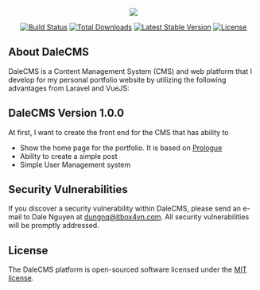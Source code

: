 <p align="center"><img src="https://laravel.com/assets/img/components/logo-laravel.svg"></p>

<p align="center">
<a href="https://travis-ci.org/laravel/framework"><img src="https://travis-ci.org/laravel/framework.svg" alt="Build Status"></a>
<a href="https://packagist.org/packages/laravel/framework"><img src="https://poser.pugx.org/laravel/framework/d/total.svg" alt="Total Downloads"></a>
<a href="https://packagist.org/packages/laravel/framework"><img src="https://poser.pugx.org/laravel/framework/v/stable.svg" alt="Latest Stable Version"></a>
<a href="https://packagist.org/packages/laravel/framework"><img src="https://poser.pugx.org/laravel/framework/license.svg" alt="License"></a>
</p>

## About DaleCMS

DaleCMS is a Content Management System (CMS) and web platform that I develop for my personal portfolio website by utilizing the following advantages from Laravel and VueJS:

## DaleCMS Version 1.0.0

At first, I want to create the front end for the CMS that has ability to

* Show the home page for the portfolio. It is based on [Prologue](https://html5up.net/prologue)
* Ability to create a simple post
* Simple User Management system

## Security Vulnerabilities

If you discover a security vulnerability within DaleCMS, please send an e-mail to Dale Nguyen at dungnq@itbox4vn.com. All security vulnerabilities will be promptly addressed.

## License

The DaleCMS platform is open-sourced software licensed under the [MIT license](http://opensource.org/licenses/MIT).
